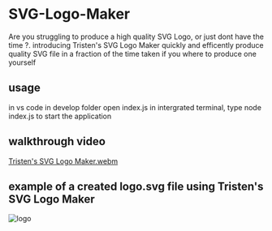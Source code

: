 # SVG-Logo-Maker
Are you struggling to produce a high quality SVG Logo, or just dont have the time ?. introducing Tristen's SVG Logo Maker quickly and efficently produce quality SVG file in a fraction of the time taken if you where to produce one yourself

## usage 
in vs code in develop folder open index.js in intergrated terminal, type node index.js to start the application
## walkthrough video
[Tristen's SVG Logo Maker.webm](https://github.com/Tristenh/SVG-Logo-Maker/assets/121472192/a0c59ecc-7d85-4d22-a0fa-82b6d4c686e8)
## example of a created logo.svg file using Tristen's SVG Logo Maker
![logo](https://github.com/Tristenh/SVG-Logo-Maker/assets/121472192/e696521e-32a3-446b-a387-3732b4d54d51)
